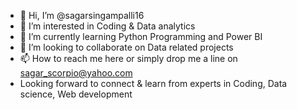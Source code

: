 - 👋 Hi, I’m @sagarsingampalli16
- 👀 I’m interested in Coding &  Data analytics
- 🌱 I’m currently learning Python Programming and Power BI 
- 💞️ I’m looking to collaborate on Data related projects 
- 📫 How to reach me here or simply drop me a line on sagar_scorpio@yahoo.com
- Looking forward to connect & learn from experts in Coding, Data science, Web development 

<!---
sagarsingampalli16/sagarsingampalli16 is a ✨ special ✨ repository because its `README.md` (this file) appears on your GitHub profile.
You can click the Preview link to take a look at your changes.
--->
